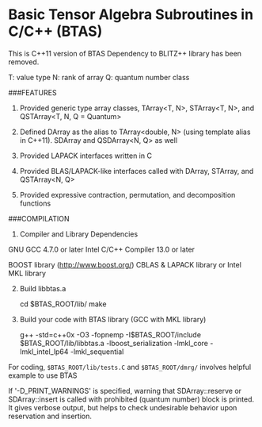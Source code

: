 
Basic Tensor Algebra Subroutines in C/C++ (BTAS)
================================================

This is C++11 version of BTAS
Dependency to BLITZ++ library has been removed.

T: value type
N: rank of array
Q: quantum number class

###FEATURES

1. Provided generic type array classes, TArray<T, N>, STArray<T, N>, and QSTArray<T, N, Q = Quantum>

2. Defined DArray<N> as the alias to TArray<double, N> (using template alias in C++11). SDArray<N> and QSDArray<N, Q> as well

3. Provided LAPACK interfaces written in C

4. Provided BLAS/LAPACK-like interfaces called with DArray<N>, STArray<N>, and QSTArray<N, Q>

5. Provided expressive contraction, permutation, and decomposition functions

###COMPILATION

1. Compiler and Library Dependencies

GNU GCC 4.7.0 or later
Intel C/C++ Compiler 13.0 or later

BOOST library (<http://www.boost.org/>)
CBLAS & LAPACK library or Intel MKL library

2. Build libbtas.a

    cd $BTAS_ROOT/lib/
    make

3. Build your code with BTAS library (GCC with MKL library)

    g++ -std=c++0x -O3 -fopnemp -I$BTAS_ROOT/include $BTAS_ROOT/lib/libbtas.a -lboost_serialization -lmkl_core -lmkl_intel_lp64 -lmkl_sequential

For coding, `$BTAS_ROOT/lib/tests.C` and `$BTAS_ROOT/dmrg/` involves helpful example to use BTAS

If '-D_PRINT_WARNINGS' is specified, warning that SDArray::reserve or SDArray::insert is called with prohibited (quantum number) block is printed.
It gives verbose output, but helps to check undesirable behavior upon reservation and insertion.

